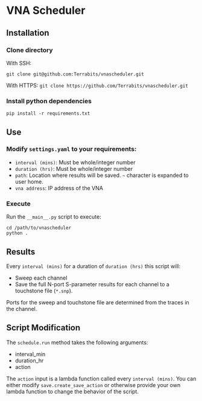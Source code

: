 VNA Scheduler
=============

Installation
------------

### Clone directory

With SSH:

`git clone git@github.com:Terrabits/vnascheduler.git`

With HTTPS:
`git clone https://github.com/Terrabits/vnascheduler.git`

### Install python dependencies

`pip install -r requirements.txt`

Use
---

### Modify `settings.yaml` to your requirements:

- `interval (mins)`: Must be whole/integer number
- `duration (hrs)`: Must be whole/integer number
- `path`: Location where results will be saved. `~` character is expanded to user home.
- `vna address`: IP address of the VNA

### Execute

Run the `__main__.py` script to execute:

```shell
cd /path/to/vnascheduler
python .
```

Results
-------

Every `interval (mins)` for a duration of `duration (hrs)` this script will:

- Sweep each channel
- Save the full N-port S-parameter results for each channel to a touchstone file (`*.snp`).

Ports for the sweep and touchstone file are determined from the traces in the channel.

Script Modification
-------------------

The `schedule.run` method takes the following arguments:

- interval_min
- duration_hr
- action

The `action` input is a lambda function called every `interval (mins)`. You can either modify `save.create_save_action` or otherwise provide your own lambda function to change the behavior of the script.
